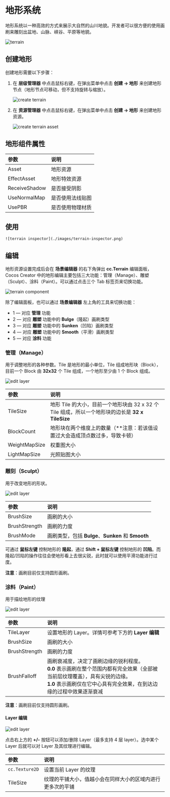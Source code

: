 # 地形系统

地形系统以一种高效的方式来展示大自然的山川地貌。开发者可以很方便的使用画刷来雕刻出盆地、山脉、峡谷、平原等地貌。

![terrain](./images/terrain.png)

## 创建地形

创建地形需要以下步骤：

1. 在 **层级管理器** 中点击鼠标右键，在弹出菜单中点击 **创建 -> 地形** 来创建地形节点（地形节点可移动，但不支持旋转与缩放）。

    ![create terrain](./images/create-terrain.png)

2. 在 **资源管理器** 中点击鼠标右键，在弹出菜单中点击 **创建 -> 地形** 来创建地形资源。

    ![create terrain asset](./images/createTerrainAsset.png)

## 地形组件属性

| 参数 | 说明 |
|:-----|:----|
| Asset | 地形资源 |
| EffectAsset | 地形特效资源 |
| ReceiveShadow | 是否接受阴影 |
| UseNormalMap | 是否使用法线贴图 |
| UsePBR | 是否使用物理材质 |

## 使用

    ![terrain inspector](./images/terrain-inspector.png)

## 编辑

地形资源设置完成后会在 **场景编辑器** 的右下角弹出 **cc.Terrain** 编辑面板，Cocos Creator 中的地形编辑主要包括三大功能：管理（Manage）、雕塑（Sculpt）、涂料（Paint）。可以通过点击三个 Tab 标签页来切换功能。

![terrain component](./images/terrain-panel.png)

除了编辑面板，也可以通过 **场景编辑器** 左上角的工具来切换功能：
- 1 — 对应 **管理** 功能
- 2 — 对应 **雕塑** 功能中的 **Bulge**（隆起）画刷类型
- 3 — 对应 **雕塑** 功能中的 **Sunken**（凹陷）画刷类型
- 4 — 对应 **雕塑** 功能中的 **Smooth**（平滑）画刷类型
- 5 — 对应 **涂料** 功能

### 管理（Manage）

用于调整地形的各种参数。Tile 是地形的最小单位，Tile 组成地形块（Block），目前一个 Block 由 **32x32** 个 Tile 组成，一个地形至少由 1 个 Block 组成。

![edit layer](./images/terrain-manage.png)

| 参数 | 说明 |
| :--- | :-- |
| TileSize | 地形 Tile 的大小，目前一个地形块由 32 x 32 个 Tile 组成，所以一个地形块的边长是 **32 x TileSize** | 
| BlockCount | 地形块在两个维度上的数量（**注意：若该值设置过大会造成顶点数过多，导致卡顿） | 
| WeightMapSize | 权重图大小 | 
| LightMapSize | 光照贴图大小 | 

### 雕刻（Sculpt）

用于改变地形的形状。

![edit layer](./images/terrain-sculpt.png)

| 参数 | 说明 |
| :--- | :--- |
| BrushSize     | 画刷的大小 |
| BrushStrength | 画刷的力度  |
| BrushMode | 画刷类型，包括 **Bulge**、**Sunken** 和 **Smooth** |

可通过 **鼠标左键** 控制地形的 **隆起**，通过 **Shift + 鼠标左键** 控制地形的 **凹陷**。而隆起/凹陷的操作往往会使地形看上去很尖锐，此时就可以使用平滑功能进行过度。

**注意**：画刷目前仅支持圆形画刷。

### 涂料（Paint）

用于描绘地形的纹理

![edit layer](./images/terrain-paint.png)

| 参数 | 说明 |
| :--- | :--- |
| TileLayer | 设置地形的 Layer。详情可参考下方的 **Layer 编辑** |
| BrushSize | 画刷的大小 |
| BrushStrength | 画刷的力度  |
| BrushFalloff | 画刷衰减度，决定了画刷边缘的锐利程度。<br>**0.0** 表示画刷在整个范围内都有完全效果（全部被当前层纹理覆盖），具有尖锐的边缘。<br>**1.0** 表示画刷仅在它中心具有完全效果，在到达边缘的过程中效果逐渐衰减 |

**注意**：画刷目前仅支持圆形画刷。

#### Layer 编辑

![edit layer](./images/terrain-paint-layer.png)

点击右上方的 **+/-** 按钮可以添加/删除 Layer（最多支持 4 层 layer）。选中某个 Layer 后就可以对 Layer 及其纹理进行编辑。

| 参数 | 说明 |
| :--- | :--- |
| `cc.Texture2D` | 设置当前 Layer 的纹理 |
| TileSize       | 纹理的平铺大小，值越小会在同样大小的区域内进行更多次的平铺 |
